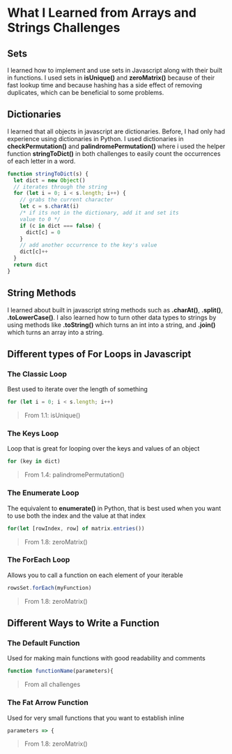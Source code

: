 
# What I Learned from Arrays and Strings Challenges

## Sets

I learned how to implement and use sets in Javascript along with their built in functions.
I used sets in **isUnique()** and **zeroMatrix()** because of
their fast lookup time and because hashing has a side effect
of removing duplicates, which can be beneficial to some problems.

## Dictionaries

I learned that all objects in javascript are dictionaries. Before,
I had only had experience using dictionaries in Python. I used
dictionaries in **checkPermutation()** and **palindromePermutation()**
where i used the helper function **stringToDict()** in both challenges
to easily count the occurrences of each letter in a word.

``` javascript
function stringToDict(s) {
  let dict = new Object()
  // iterates through the string
  for (let i = 0; i < s.length; i++) {
    // grabs the current character
    let c = s.charAt(i)
    /* if its not in the dictionary, add it and set its 
    value to 0 */
    if (c in dict === false) {
      dict[c] = 0
    }
    // add another occurrence to the key's value
    dict[c]++
  }
  return dict
}
```

## String Methods

I learned about built in javascript string methods such as
**.charAt()**, **.split()**, **.toLowerCase()**. I also learned
how to turn other data types to strings by using methods like
**.toString()** which turns an int into a string, and **.join()**
which turns an array into a string.

## Different types of For Loops in Javascript

### The Classic Loop

Best used to iterate over the length of something

``` javascript
for (let i = 0; i < s.length; i++)
```

> From 1.1: isUnique()

### The Keys Loop

Loop that is great for looping over the keys and values of an object

``` javascript
for (key in dict)
```

> From 1.4: palindromePermutation()

### The Enumerate Loop

The equivalent to **enumerate()** in Python, that is best used when you want to use both the index and the value at that index

``` javascript
for(let [rowIndex, row] of matrix.entries())
```

> From 1.8: zeroMatrix()

### The ForEach Loop

Allows you to call a function on each element of your iterable

``` javascript
rowsSet.forEach(myFunction)
```

> From 1.8: zeroMatrix()

## Different Ways to Write a Function

### The Default Function

Used for making main functions with good readability and comments

``` javascript
function functionName(parameters){
```

> From all challenges

### The Fat Arrow Function

Used for very small functions that you want to establish inline

``` javascript
parameters => {
```

> From 1.8: zeroMatrix()
